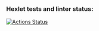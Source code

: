 ### Hexlet tests and linter status:
[![Actions Status](https://github.com/Aslan2001/php-project-lvl1/workflows/hexlet-check/badge.svg)](https://github.com/Aslan2001/php-project-lvl1/actions)